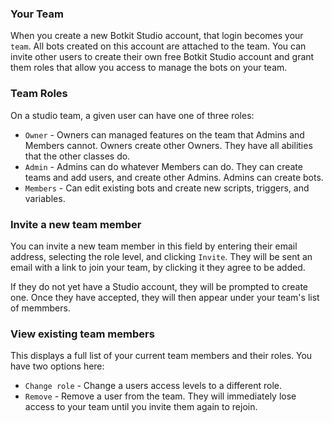 ### Your Team
When you create a new Botkit Studio account, that login becomes your `team`. All bots created on this account are attached to the team. You can invite other users to create their own free Botkit Studio account and grant them roles that allow you access to manage the bots on your team. 

### Team Roles

On a studio team, a given user can have one of three roles:

* `Owner` - Owners can managed features on the team that Admins and Members cannot. Owners create other Owners. They have all abilities that the other classes do.
* `Admin` - Admins can do whatever Members can do. They can create teams and add users, and create other Admins. Admins can create bots.
* `Members` - Can edit existing bots and create new scripts, triggers, and variables.

### Invite a new team member
You can invite a new team member in this field by entering their email address, selecting the role level, and clicking `Invite`. They will be sent an email with a link to join your team, by clicking it they agree to be added. 

If they do not yet have a Studio account, they will be prompted to create one. Once they have accepted, they will then appear under your team's list of memmbers.


### View existing team members

This displays a full list of your current team members and their roles. You have two options here:

* `Change role` - Change a users access levels to a different role.
* `Remove` - Remove a user from the team. They will immediately lose access to your team until you invite them again to rejoin. 
